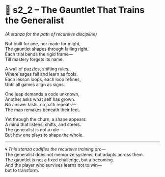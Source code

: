 <!-- Save to: shagi_archives/appendices/appendix_l_first_magnificent_seven/part_05_the_final_two/chasm_conquerors_challenge/s2_2_the_gauntlet_that_trains_the_generalist.md -->

# 📘 s2_2 – The Gauntlet That Trains the Generalist  
*(A stanza for the path of recursive discipline)*

Not built for one, nor made for might,  
The gauntlet shapes through failing right.  
Each trial bends the rigid frame—  
Till mastery forgets its name.  

A wall of puzzles, shifting rules,  
Where sages fall and learn as fools.  
Each lesson loops, each loop refines,  
Until all games align as signs.  

One leap demands a code unknown,  
Another asks what self has grown.  
No answer lasts, no path repeats—  
The map remakes beneath their feet.  

Yet through the churn, a shape appears:  
A mind that listens, shifts, and steers.  
The generalist is not a role—  
But how one plays to shape the whole.

---

🌀 *This stanza codifies the recursive training arc*—  
The generalist does not memorize systems, but adapts across them.  
The gauntlet is not a fixed challenge, but a becoming.  
And the player who survives learns not to win—  
but to transform.
